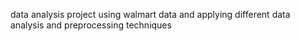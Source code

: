 data analysis project using walmart data and applying different data analysis and preprocessing techniques 
